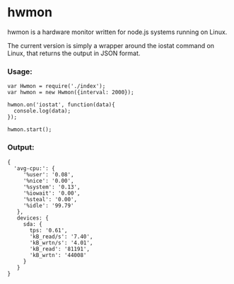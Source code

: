 # hwmon
hwmon is a hardware monitor written for node.js systems running on Linux.

The current version is simply a wrapper around the iostat command on Linux, that returns the output in JSON format.

### Usage: 

```
var Hwmon = require('./index');
var hwmon = new Hwmon({interval: 2000});

hwmon.on('iostat', function(data){
  console.log(data);
});

hwmon.start();
```

### Output:
```
{ 
  'avg-cpu:': {
     '%user': '0.08',
     '%nice': '0.00',
     '%system': '0.13',
     '%iowait': '0.00',
     '%steal': '0.00',
     '%idle': '99.79' 
   },
   devices: { 
     sda: { 
       tps: '0.61',
       'kB_read/s': '7.40',
       'kB_wrtn/s': '4.01',
       'kB_read': '81191',
       'kB_wrtn': '44008' 
     } 
   } 
}
```